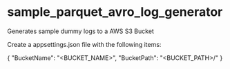 # sample_parquet_avro_log_generator
Generates sample dummy logs to a AWS S3 Bucket


Create a appsettings.json file with the following items:

{
  "BucketName": "<BUCKET_NAME>",
  "BucketPath": "<BUCKET_PATH>/"
}
